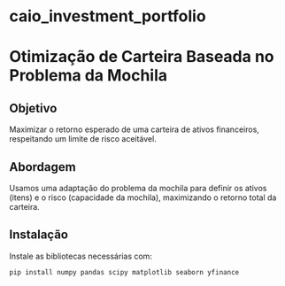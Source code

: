 # caio_investment_portfolio

# Otimização de Carteira Baseada no Problema da Mochila

## Objetivo
Maximizar o retorno esperado de uma carteira de ativos financeiros, respeitando um limite de risco aceitável.

## Abordagem
Usamos uma adaptação do problema da mochila para definir os ativos (itens) e o risco (capacidade da mochila), maximizando o retorno total da carteira.

## Instalação
Instale as bibliotecas necessárias com:
```bash
pip install numpy pandas scipy matplotlib seaborn yfinance
